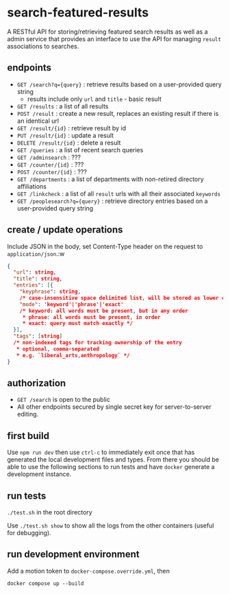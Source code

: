 # search-featured-results

A RESTful API for storing/retrieving featured search results as well as a admin service
that provides an interface to use the API for managing `result` associations to
searches.

## endpoints

* `GET /search?q={query}` : retrieve results based on a user-provided query string
  * results include only `url` and `title` - basic result
* `GET /results` : a list of all results
* `POST /result` : create a new result, replaces an existing result if there is an identical url
* `GET /result/{id}` : retrieve result by id
* `PUT /result/{id}` : update a result
* `DELETE /result/{id}` : delete a result
* `GET /queries` : a list of recent search queries
* `GET /adminsearch` : ???
* `GET /counter/{id}` : ???
* `POST /counter/{id}` : ???
* `GET /departments` : a list of departments with non-retired directory affiliations
* `GET /linkcheck` : a list of all `result` urls with all their associated `keywords`
* `GET /peoplesearch?q={query}` : retrieve directory entries based on a user-provided query string

## create / update operations

Include JSON in the body, set Content-Type header on the request to `application/json`.:w

```json
{
  "url": string,
  "title": string,
  "entries": [{
    "keyphrase": string,
    /* case-insensitive space delimited list, will be stored as lower case keyword array */
    "mode": 'keyword'|'phrase'|'exact'
    /* keyword: all words must be present, but in any order
     * phrase: all words must be present, in order
     * exact: query must match exactly */
  }],
  "tags": [string]
  /* non-indexed tags for tracking ownership of the entry
   * optional, comma-separated
   * e.g. `liberal_arts,anthropology` */
}
```

## authorization

* `GET /search` is open to the public
* All other endpoints secured by single secret key for server-to-server editing.

## first build

Use `npm run dev` then use `ctrl-c` to immediately exit once that has generated the local development files and types.
From there you should be able to use the following sections to run tests and have `docker` generate a development instance.

## run tests

`./test.sh` in the root directory

Use `./test.sh show` to show all the logs from the other containers (useful for debugging).

## run development environment

Add a motion token to `docker-compose.override.yml`, then

`docker compose up --build`
